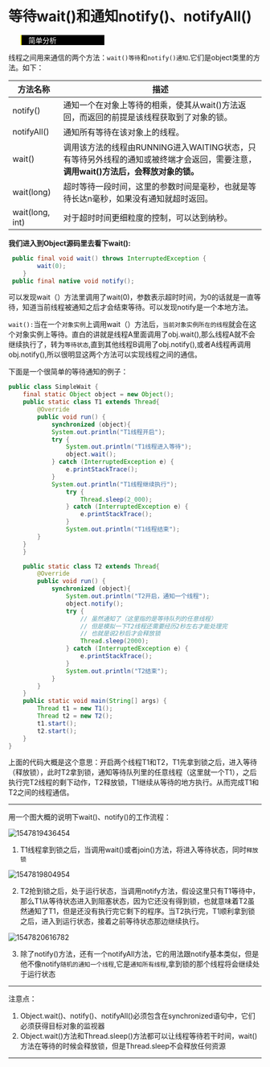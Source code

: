 # 等待wait()和通知notify()、notifyAll()

<blockquote style=" border-left-color:yellow;color:white;background-color:black;width:30%">简单分析
</blockquote>

线程之间用来通信的两个方法：`wait()等待`和`notify()通知`.它们是object类里的方法。如下：

| 方法名称        | 描述                                                         |
| --------------- | ------------------------------------------------------------ |
| notify()        | 通知一个在对象上等待的相乘，使其从wait()方法返回，而返回的前提是该线程获取到了对象的锁。 |
| notifyAll()     | 通知所有等待在该对象上的线程。                               |
| wait()          | 调用该方法的线程由RUNNING进入WAITING状态，只有等待另外线程的通知或被终端才会返回，需要注意，**调用wait()方法后，会释放对象的锁。** |
| wait(long)      | 超时等待一段时间，这里的参数时间是毫秒，也就是等待长达n毫秒，如果没有通知就超时返回。 |
| wait(long, int) | 对于超时时间更细粒度的控制，可以达到纳秒。                   |

**我们进入到Object源码里去看下wait():**

```java
 public final void wait() throws InterruptedException {
        wait(0);
    }
 public final native void notify();
```

可以发现wait（）方法里调用了wait(0)，参数表示超时时间，为0的话就是一直等待，知道当前线程被通知之后才会结束等待。可以发现notify是一个本地方法。

`wait():`当在一个`对象实例`上调用wait（）方法后，`当前对象实例所在的线程`就会在这个对象实例上等待。直白的讲就是线程A里面调用了obj.wait(),那么线程A就不会继续执行了，转为`等待状态`,直到其他线程B调用了obj.notify(),或者A线程再调用obj.notify(),所以很明显这两个方法可以实现线程之间的通信。

下面是一个很简单的等待通知的例子：

```java
public class SimpleWait {
    final static Object object = new Object();
    public static class T1 extends Thread{
        @Override
        public void run() {
            synchronized (object){
            System.out.println("T1线程开启");
            try {
                System.out.println("T1线程进入等待");
                object.wait();
            } catch (InterruptedException e) {
                e.printStackTrace();
            }
            System.out.println("T1线程继续执行");
                try {
                    Thread.sleep(2_000);
                } catch (InterruptedException e) {
                    e.printStackTrace();
                }
                System.out.println("T1线程结束");
        }
    }
    }

    public static class T2 extends Thread{
        @Override
        public void run() {
            synchronized (object){
                System.out.println("T2开启，通知一个线程");
                object.notify();
                try {
                    // 虽然通知了（这里指的是等待队列的任意线程）
                    // 但是模拟一下T2线程还需要经历2秒左右才能处理完
                    // 也就是说2秒后才会释放锁
                    Thread.sleep(2000);
                } catch (InterruptedException e) {
                    e.printStackTrace();
                }
                System.out.println("T2结束");
            }
        }
    }
    public static void main(String[] args) {
        Thread t1 = new T1();
        Thread t2 = new T2();
        t1.start();
        t2.start();
    }
}

```

上面的代码大概是这个意思：开启两个线程T1和T2，T1先拿到锁之后，进入等待（释放锁），此时T2拿到锁，通知等待队列里的任意线程（这里就一个T1），之后执行完T2线程的剩下动作，T2释放锁，T1继续从等待的地方执行。从而完成T1和T2之间的线程通信。

----

用一个图大概的说明下wait()、notify()的工作流程：

![1547819436454](http://gxx-resource.oss-cn-hangzhou.aliyuncs.com/img/concurrencyprogramming/1547819436454.png)

1. T1线程拿到锁之后，当调用wait()或者join()方法，将进入等待状态，同时`释放锁`

![1547819804954](http://gxx-resource.oss-cn-hangzhou.aliyuncs.com/img/concurrencyprogramming/1547819804954.png)

2. T2抢到锁之后，处于运行状态，当调用notify方法，假设这里只有T1等待中，那么T1从等待状态进入到阻塞状态，因为它还没有得到锁，也就意味着T2虽然通知了T1，但是还没有执行完它剩下的程序。当T2执行完，T1顺利拿到锁之后，进入到运行状态，接着之前等待状态那边继续执行。

![1547820616782](http://gxx-resource.oss-cn-hangzhou.aliyuncs.com/img/concurrencyprogramming/1547820616782.png)

3. 除了notify()方法，还有一个notifyAll方法，它的用法跟notify基本类似，但是他不像notify`随机的通知一个线程`,它是`通知所有线程`,拿到锁的那个线程将会继续处于运行状态

----

注意点：

1. Object.wait()、notify()、notifyAll()必须包含在synchronized语句中，它们必须获得目标对象的监视器
2. Object.wait()方法和Thread.sleep()方法都可以让线程等待若干时间，wait()方法在等待的时候会释放锁，但是Thread.sleep不会释放任何资源

---

